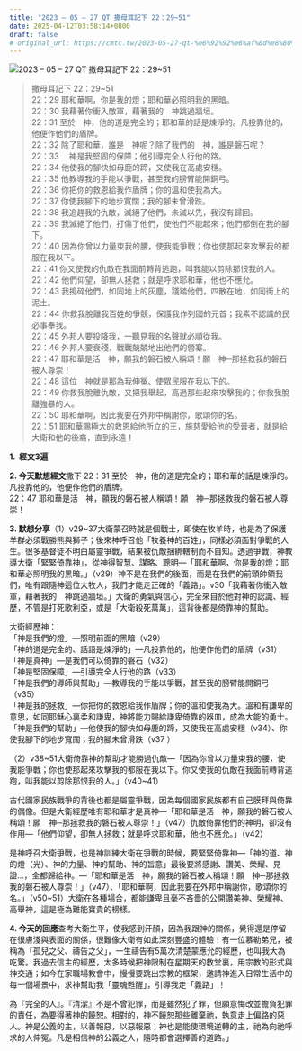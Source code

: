 ```yaml
---
title: "2023 – 05 – 27 QT 撒母耳記下 22：29~51"
date: 2025-04-12T03:58:14+0800
draft: false
# original_url: https://cmtc.tw/2023-05-27-qt-%e6%92%92%e6%af%8d%e8%80%b3%e8%a8%98%e4%b8%8b-22%ef%bc%9a2951
---
```


![2023 – 05 – 27 QT 撒母耳記下 22：29\~51](/images/qt.jpg  "2023 – 05 – 27 QT 撒母耳記下 22：29\~51")

> 撒母耳記下 22：29\~51  
> 22：29 耶和華啊，你是我的燈；耶和華必照明我的黑暗。  
> 22：30 我藉著你衝入敵軍，藉著我的　神跳過牆垣。  
> 22：31 至於　神，他的道是完全的；耶和華的話是煉淨的。凡投靠他的，他便作他們的盾牌。  
> 22：32 除了耶和華，誰是　神呢？除了我們的　神，誰是磐石呢？  
> 22：33 　神是我堅固的保障；他引導完全人行他的路。  
> 22：34 他使我的腳快如母鹿的蹄，又使我在高處安穩。  
> 22：35 他教導我的手能以爭戰，甚至我的膀臂能開銅弓。  
> 22：36 你把你的救恩給我作盾牌；你的溫和使我為大。  
> 22：37 你使我腳下的地步寬闊；我的腳未曾滑跌。  
> 22：38 我追趕我的仇敵，滅絕了他們，未滅以先，我沒有歸回。  
> 22：39 我滅絕了他們，打傷了他們，使他們不能起來；他們都倒在我的腳下。  
> 22：40 因為你曾以力量束我的腰，使我能爭戰；你也使那起來攻擊我的都服在我以下。  
> 22：41 你又使我的仇敵在我面前轉背逃跑，叫我能以剪除那恨我的人。  
> 22：42 他們仰望，卻無人拯救；就是呼求耶和華，他也不應允。  
> 22：43 我搗碎他們，如同地上的灰塵，踐踏他們，四散在地，如同街上的泥土。  
> 22：44 你救我脫離我百姓的爭競，保護我作列國的元首；我素不認識的民必事奉我。  
> 22：45 外邦人要投降我，一聽見我的名聲就必順從我。  
> 22：46 外邦人要衰殘，戰戰兢兢地出他們的營寨。  
> 22：47 耶和華是活　神，願我的磐石被人稱頌！願　神─那拯救我的磐石被人尊崇！  
> 22：48 這位　神就是那為我伸冤、使眾民服在我以下的。  
> 22：49 你救我脫離仇敵，又把我舉起，高過那些起來攻擊我的；你救我脫離強暴的人。  
> 22：50 耶和華啊，因此我要在外邦中稱謝你，歌頌你的名。  
> 22：51 耶和華賜極大的救恩給他所立的王，施慈愛給他的受膏者，就是給大衛和他的後裔，直到永遠！

**1.  經文3遍**

**2. 今天默想經文**撒下 22：31 至於　神，他的道是完全的；耶和華的話是煉淨的。凡投靠他的，他便作他們的盾牌。  
22：47 耶和華是活　神，願我的磐石被人稱頌！願　神─那拯救我的磐石被人尊崇！

**3. 默想分享**（1）v29\~37大衛蒙召時就是個戰士，即使在牧羊時，也是為了保護羊群必須戰勝熊與獅子；後來神呼召他「牧養神的百姓」，同樣必須面對爭戰的人生。很多基督徒不明白屬靈爭戰，結果被仇敵捆綁轄制而不自知。透過爭戰，神教導大衛「緊緊倚靠神」，從神得智慧、謀略、聰明—「耶和華啊，你是我的燈；耶和華必照明我的黑暗。」（v29）神不是在我們的後面，而是在我們的前頭帥領我們，唯有跟隨神這位大牧人，我們才能走正確的「義路」。v30「我藉著你衝入敵軍，藉著我的　神跳過牆垣。」大衛的勇氣與信心，完全來自於他對神的認識、經歷，不管是打死歌利亞，或是「大衛殺死萬萬」，這背後都是倚靠神的幫助。

大衛經歷神：  
「神是我們的燈」—照明前面的黑暗（v29）  
「神的道是完全的、話語是煉淨的」—凡投靠他的，他便作他們的盾牌（v31）  
「神是真神」—是我們可以倚靠的磐石（v32）  
「神是堅固保障」—引導完全人行他的路（v33）  
「神是我們的導師與幫助」—教導我的手能以爭戰，甚至我的膀臂能開銅弓（v35）  
「神是我的拯救」—你把你的救恩給我作盾牌；你的溫和使我為大。溫和有謙卑的意思，如同耶穌心裏柔和謙卑，神將能力賜給謙卑倚靠的器皿，成為大能的勇士。  
「神是我們的幫助」—他使我的腳快如母鹿的蹄，又使我在高處安穩（v34）、你使我腳下的地步寬闊；我的腳未曾滑跌（v37 ）

（2）v38\~51大衛倚靠神的幫助才能勝過仇敵—「因為你曾以力量束我的腰，使我能爭戰；你也使那起來攻擊我的都服在我以下。你又使我的仇敵在我面前轉背逃跑，叫我能以剪除那恨我的人。」（v40\~41）

古代國家民族戰爭的背後也都是屬靈爭戰，因為每個國家民族都有自己膜拜與倚靠的偶像。但是大衛經歷唯有耶和華才是真神—「耶和華是活　神，願我的磐石被人稱頌！願　神─那拯救我的磐石被人尊崇！」（v47）仇敵倚靠他們的神明，卻沒有作用—「他們仰望，卻無人拯救；就是呼求耶和華，他也不應允。」（v42）

是神呼召大衛爭戰，也是神訓練大衛在爭戰的時候，要緊緊倚靠神—「神的道、神的燈（光）、神的力量、神的幫助、神的旨意」最後要將感謝、讚美、榮耀、見證…，全都歸給神。—「耶和華是活　神，願我的磐石被人稱頌！願　神─那拯救我的磐石被人尊崇！」（v47）、「耶和華啊，因此我要在外邦中稱謝你，歌頌你的名。」（v50\~51）大衛在各種場合，都能謙卑且毫不吝嗇的公開讚美神、榮耀神、高舉神，這是極為難能寶貴的榜樣。

**4. 今天的回應**查考大衛生平，使我感到汗顏，因為我跟神的關係，覺得還是停留在很膚淺與表面的關係，很難像大衛有如此深刻豐盛的體驗！有一位慕勒弟兄，被稱為「孤兒之父、禱告之父」，一生禱告有5萬次清楚蒙應允的經歷，也叫我大為吃驚。我過去信主的經歷，太多時候把神限制在星期天的教堂裏，用宗教的形式與神交通；如今在家職場教會中，慢慢要跳出宗教的框架，邀請神進入日常生活中的每一個場景中，求神幫助我「靈魂甦醒」，引導我走「義路」！

為『完全的人』。『清潔』不是不曾犯罪，而是雖然犯了罪，但願意悔改並擔負犯罪的責任，為要得著神的饒恕。相對的，神不饒恕那些離棄祂，執意走上偏路的惡人。神是公義的主，以善報惡，以惡報惡；神也是能使環境逆轉的主，祂為向祂呼求的人伸冤。凡是相信神的公義之人，隨時都會選擇善的道路。」